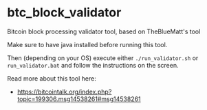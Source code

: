# btc_block_validator
Bitcoin block processing validator tool, based on TheBlueMatt's tool

Make sure to have java installed before running this tool.

Then (depending on your OS) execute either `./run_validator.sh`
or `run_validator.bat` and follow the instructions on the screen.

Read more about this tool here:

* https://bitcointalk.org/index.php?topic=199306.msg14538261#msg14538261
